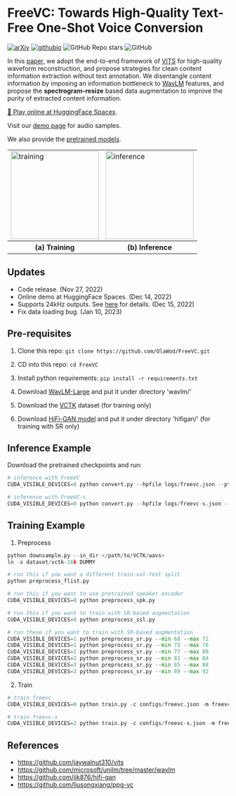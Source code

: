 # FreeVC: Towards High-Quality Text-Free One-Shot Voice Conversion

[![arXiv](https://img.shields.io/badge/arXiv-Paper-<COLOR>.svg)](https://arxiv.org/abs/2210.15418)
[![githubio](https://img.shields.io/static/v1?message=Audio%20Samples&logo=Github&labelColor=grey&color=blue&logoColor=white&label=%20&style=flat)](https://olawod.github.io/FreeVC-demo/)
![GitHub Repo stars](https://img.shields.io/github/stars/OlaWod/FreeVC)
![GitHub](https://img.shields.io/github/license/OlaWod/FreeVC)

In this [paper](https://arxiv.org/abs/2210.15418), we adopt the end-to-end framework of [VITS](https://arxiv.org/abs/2106.06103) for high-quality waveform reconstruction, and propose strategies for clean content information extraction without text annotation. We disentangle content information by imposing an information bottleneck to [WavLM](https://arxiv.org/abs/2110.13900) features, and propose the **spectrogram-resize** based data augmentation to improve the purity of extracted content information.

[🤗 Play online at HuggingFace Spaces](https://huggingface.co/spaces/OlaWod/FreeVC).

Visit our [demo page](https://olawod.github.io/FreeVC-demo) for audio samples.

We also provide the [pretrained models](https://1drv.ms/u/s!AnvukVnlQ3ZTx1rjrOZ2abCwuBAh?e=UlhRR5).

<table style="width:100%">
  <tr>
    <td><img src="./resources/train.png" alt="training" height="200"></td>
    <td><img src="./resources/infer.png" alt="inference" height="200"></td>
  </tr>
  <tr>
    <th>(a) Training</th>
    <th>(b) Inference</th>
  </tr>
</table>

## Updates

- Code release. (Nov 27, 2022)
- Online demo at HuggingFace Spaces. (Dec 14, 2022)
- Supports 24kHz outputs. See [here](https://github.com/OlaWod/FreeVC/tree/main/tips-for-synthesizing-24KHz-wavs-from-16kHz-wavs/) for details. (Dec 15, 2022)
- Fix data loading bug. (Jan 10, 2023)

## Pre-requisites

1. Clone this repo: `git clone https://github.com/OlaWod/FreeVC.git`

2. CD into this repo: `cd FreeVC`

3. Install python requirements: `pip install -r requirements.txt`

4. Download [WavLM-Large](https://github.com/microsoft/unilm/tree/master/wavlm) and put it under directory 'wavlm/'

5. Download the [VCTK](https://datashare.ed.ac.uk/handle/10283/3443) dataset (for training only)

6. Download [HiFi-GAN model](https://github.com/jik876/hifi-gan) and put it under directory 'hifigan/' (for training with SR only)

## Inference Example

Download the pretrained checkpoints and run:

```python
# inference with FreeVC
CUDA_VISIBLE_DEVICES=0 python convert.py --hpfile logs/freevc.json --ptfile checkpoints/freevc.pth --txtpath convert.txt --outdir outputs/freevc

# inference with FreeVC-s
CUDA_VISIBLE_DEVICES=0 python convert.py --hpfile logs/freevc-s.json --ptfile checkpoints/freevc-s.pth --txtpath convert.txt --outdir outputs/freevc-s
```

## Training Example

1. Preprocess

```python
python downsample.py --in_dir </path/to/VCTK/wavs>
ln -s dataset/vctk-16k DUMMY

# run this if you want a different train-val-test split
python preprocess_flist.py

# run this if you want to use pretrained speaker encoder
CUDA_VISIBLE_DEVICES=0 python preprocess_spk.py

# run this if you want to train with SR-based augmentation
CUDA_VISIBLE_DEVICES=0 python preprocess_ssl.py

# run these if you want to train with SR-based augmentation
CUDA_VISIBLE_DEVICES=1 python preprocess_sr.py --min 68 --max 72
CUDA_VISIBLE_DEVICES=1 python preprocess_sr.py --min 73 --max 76
CUDA_VISIBLE_DEVICES=2 python preprocess_sr.py --min 77 --max 80
CUDA_VISIBLE_DEVICES=2 python preprocess_sr.py --min 81 --max 84
CUDA_VISIBLE_DEVICES=3 python preprocess_sr.py --min 85 --max 88
CUDA_VISIBLE_DEVICES=3 python preprocess_sr.py --min 89 --max 92
```

2. Train

```python
# train freevc
CUDA_VISIBLE_DEVICES=0 python train.py -c configs/freevc.json -m freevc

# train freevc-s
CUDA_VISIBLE_DEVICES=2 python train.py -c configs/freevc-s.json -m freevc-s
```

## References

- https://github.com/jaywalnut310/vits
- https://github.com/microsoft/unilm/tree/master/wavlm
- https://github.com/jik876/hifi-gan
- https://github.com/liusongxiang/ppg-vc
